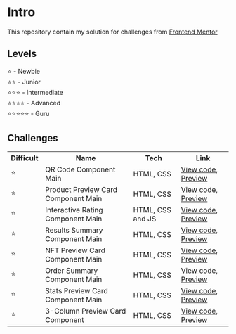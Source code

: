 # Intro

This repository contain my solution for challenges from [Frontend Mentor](https://www.frontendmentor.io/)

## Levels

⭐ - Newbie <br>
⭐⭐ - Junior <br>
⭐⭐⭐ - Intermediate <br>
⭐⭐⭐⭐ - Advanced <br>
⭐⭐⭐⭐⭐ - Guru <br>

## Challenges

   <table>
    <tr>
        <th>Difficult</th>
        <th>Name</th>
        <th>Tech</th>
        <th>Link</th>
    </tr>
    <tr>
        <td>⭐</td>
        <td>QR Code Component Main</td>
        <td>HTML, CSS</td>
        <td><a href="https://github.com/rafaelmarquesRM/frontend-mentor/tree/main/qr-code-component-main">View code</a>, <a href="https://rafaelmarquesrm-frontend-mentor.netlify.app/qr-code-component-main/">Preview</a></td>
    </tr>
    <tr>
        <td>⭐</td>
        <td>Product Preview Card Component Main</td>
        <td>HTML, CSS</td>
        <td><a href="https://github.com/rafaelmarquesRM/frontend-mentor/tree/main/product-preview-card-component-main">View code</a>, <a href="https://rafaelmarquesrm-frontend-mentor.netlify.app/product-preview-card-component-main/">Preview</a></td>
    </tr>
    <tr>
        <td>⭐</td>
        <td>Interactive Rating Component Main</td>
        <td>HTML, CSS and JS</td>
        <td><a href="https://github.com/rafaelmarquesRM/frontend-mentor/tree/main/interactive-rating-component-main">View code</a>, <a href="https://rafaelmarquesrm.github.io/frontend-mentor/interactive-rating-component-main/">Preview</a></td>
    </tr>
    <tr>
        <td>⭐</td>
        <td>Results Summary Component Main</td>
        <td>HTML, CSS</td>
        <td><a href="https://github.com/rafaelmarquesRM/frontend-mentor/tree/main/results-summary-component-main">View code</a>, <a href="https://rafaelmarquesrm.github.io/frontend-mentor/results-summary-component-main/">Preview</a></td>
    </tr>
    <tr>
        <td>⭐</td>
        <td>NFT Preview Card Component Main</td>
        <td>HTML, CSS</td>
        <td><a href="https://github.com/rafaelmarquesRM/frontend-mentor/tree/main/nft-preview-card-component-main">View code</a>, <a href="https://rafaelmarquesrm.github.io/frontend-mentor/nft-preview-card-component-main/">Preview</a></td>
    </tr>
    <tr>
        <td>⭐</td>
        <td>Order Summary Component Main</td>
        <td>HTML, CSS</td>
        <td><a href="https://github.com/rafaelmarquesRM/frontend-mentor/tree/main/order-summary-component-main">View code</a>, <a href="https://rafaelmarquesrm.github.io/frontend-mentor/order-summary-component-main/">Preview</a></td>
    </tr>
    <tr>
        <td>⭐</td>
        <td>Stats Preview Card Component Main</td>
        <td>HTML, CSS</td>
        <td><a href="https://github.com/rafaelmarquesRM/frontend-mentor/tree/main/stats-preview-card-component-main">View code</a>, <a href="https://rafaelmarquesrm.github.io/frontend-mentor/stats-preview-card-component-main/">Preview</a></td>
    </tr>
    <tr>
        <td>⭐</td>
        <td>3-Column Preview Card Component</td>
        <td>HTML, CSS</td>
        <td><a href="https://github.com/rafaelmarquesRM/frontend-mentor/tree/main/3-column-preview-card-component-main">View code</a>, <a href="https://rafaelmarquesrm-frontend-mentor.netlify.app/3-column-preview-card-component-main/">Preview</a></td>
    </tr>
   </table>
